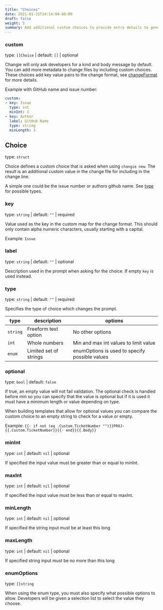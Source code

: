```yaml
---
title: "Choices"
date: 2021-01-31T14:14:04-08:00
draft: false
weight: 5
summary: Add additional custom choices to provide extra details to generated changelog.
---
```


### custom
type: `[]Choice` | default: `[]` | optional

Changie will only ask developers for a kind and body message by default.
You can add more metadata to change files by including custom choices.
These choices add key value pairs to the change format, see [changeFormat](/config/shared-formatting/#changeformat)
for more details.

Example with GitHub name and issue number:

```yaml
custom:
- key: Issue
  type: int
  minInt: 1
- key: Author
  label: GitHub Name
  type: string
  minLength: 3
```

## Choice
type: `struct`

Choice defines a custom choice that is asked when using `changie new`.
The result is an additional custom value in the change file for including in the change line.

A simple one could be the issue number or authors github name.
See [type](#type) for possible types.

### key
type: `string` | default: `""` | required

Value used as the key in the custom map for the change format.
This should only contain alpha numeric characters, usually starting with a capital.

Example: `Issue`

### label
type: `string` | default: `""` | optional

Description used in the prompt when asking for the choice.
If empty `key` is used instead.

### type
type: `string` | default: `""` | required

Specifies the type of choice which changes the prompt.

| type | description | options |
| --- | --- | --- |
| `string` | Freeform text option | No other options |
| `int` | Whole numbers | Min and max int values to limit value |
| `enum` | Limited set of strings | enumOptions is used to specify possible values |

### optional
type: `bool` | default: `false`

If true, an empty value will not fail validation.
The optional check is handled before min so you can specify that the value is optional
but if it is used it must have a minimum length or value depending on type.

When building templates that allow for optional values you can compare the custom choice
to an empty string to check for a value or empty.

Example:
`{{- if not (eq .Custom.TicketNumber "")}}PROJ-{{.Custom.TicketNumber}}{{- end}}{{.Body}}`

### minInt
type: `int` | default: `nil` | optional

If specified the input value must be greater than or equal to minInt.

### maxInt
type: `int` | default: `nil` | optional

If specified the input value must be less than or equal to maxInt.

### minLength
type: `int` | default: `nil` | optional

If specified the string input must be at least this long

### maxLength
type: `int` | default: `nil` | optional

If specified string input must be no more than this long

### enumOptions
type: `[]string`

When using the enum type, you must also specify what possible options to allow.
Developers will be given a selection list to select the value they choose.
